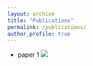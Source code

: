 ```yaml
---
layout: archive
title: "Publications"
permalink: /publications/
author_profile: true
---
```

- paper 1 ![](/images/profile.png)
